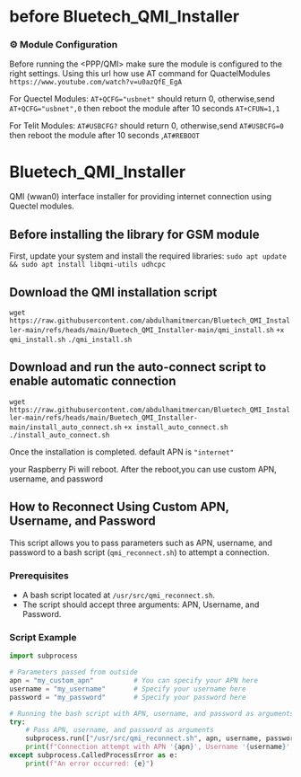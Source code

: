 # before Bluetech_QMI_Installer

### ⚙️ Module Configuration

Before running the <PPP/QMI> make sure the module is configured to the right settings.
Using this url how use AT command for QuactelModules `https://www.youtube.com/watch?v=u0azQfE_EgA` 

For Quectel Modules:
`AT+QCFG="usbnet"` should return 0, otherwise,send `AT+QCFG="usbnet",0` then reboot the module after 10 seconds `AT+CFUN=1,1`

For Telit Modules:
`AT#USBCFG?` should return 0, otherwise,send `AT#USBCFG=0` then reboot the module after 10 seconds ,`AT#REBOOT`


# Bluetech_QMI_Installer
QMI (wwan0) interface installer for providing internet connection using Quectel modules.

## Before installing the library for GSM module
First, update your system and install the required libraries:
`sudo apt update && sudo apt install libqmi-utils udhcpc`

## Download the QMI installation script

`wget https://raw.githubusercontent.com/abdulhamitmercan/Bluetech_QMI_Installer-main/refs/heads/main/Buetech_QMI_Installer-main/qmi_install.sh`
`+x qmi_install.sh`
`./qmi_install.sh`

## Download and run the auto-connect script to enable automatic connection
`wget https://raw.githubusercontent.com/abdulhamitmercan/Bluetech_QMI_Installer-main/refs/heads/main/Buetech_QMI_Installer-main/install_auto_connect.sh`
`+x install_auto_connect.sh`
`./install_auto_connect.sh`

Once the installation is completed.
default APN is `"internet"` 

your Raspberry Pi will reboot.
After the reboot,you can use custom APN, username, and password 




## How to Reconnect Using Custom APN, Username, and Password

This script allows you to pass parameters such as APN, username, and password to a bash script (`qmi_reconnect.sh`) to attempt a connection.

### Prerequisites
- A bash script located at `/usr/src/qmi_reconnect.sh`.
- The script should accept three arguments: APN, Username, and Password.

### Script Example

```python
import subprocess

# Parameters passed from outside
apn = "my_custom_apn"          # You can specify your APN here
username = "my_username"       # Specify your username here
password = "my_password"       # Specify your password here

# Running the bash script with APN, username, and password as arguments
try:
    # Pass APN, username, and password as arguments
    subprocess.run(["/usr/src/qmi_reconnect.sh", apn, username, password], check=True)
    print(f"Connection attempt with APN '{apn}', Username '{username}', and Password '{password}'.")
except subprocess.CalledProcessError as e:
    print(f"An error occurred: {e}")